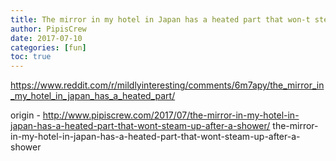 ```yaml
---
title: The mirror in my hotel in Japan has a heated part that won-t steam up after a shower
author: PipisCrew
date: 2017-07-10
categories: [fun]
toc: true
---
```


https://www.reddit.com/r/mildlyinteresting/comments/6m7apy/the_mirror_in_my_hotel_in_japan_has_a_heated_part/

origin - http://www.pipiscrew.com/2017/07/the-mirror-in-my-hotel-in-japan-has-a-heated-part-that-wont-steam-up-after-a-shower/ the-mirror-in-my-hotel-in-japan-has-a-heated-part-that-wont-steam-up-after-a-shower